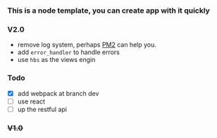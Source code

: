 ### This is a node template, you can create app with it quickly

### V2.0

- remove log system, perhaps [PM2](https://github.com/Unitech/pm2) can help you.
- add `error_handler` to handle errors
- use `hbs` as the views engin

### Todo

- [X] add webpack at branch dev
- [ ] use react
- [ ] up the restful api

### ~~V1.0~~
